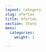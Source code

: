 ```yaml
---
layout: category
slug: ofertas
title: Ofertas
section: Store
menu:
  categories:
    weight: 1

---
```

